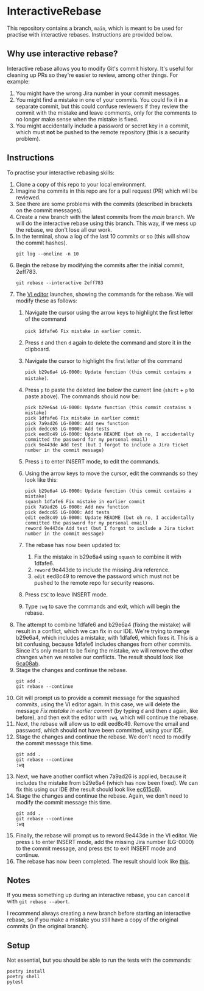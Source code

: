 # InteractiveRebase
This repository contains a branch, `main`, which is meant to be used for practise with interactive rebases. Instructions are provided below.

## Why use interactive rebase?

Interactive rebase allows you to modify Git's commit history. It's useful for cleaning up PRs so they're easier to review, among other things. For example:

1. You might have the wrong Jira number in your commit messages.
2. You might find a mistake in one of your commits. You could fix it in a separate commit, but this could confuse reviewers if they review the commit with the mistake and leave comments, only for the comments to no longer make sense when the mistake is fixed.
3. You might accidentally include a password or secret key in a commit, which must **not** be pushed to the remote repository (this is a security problem).

## Instructions
To practise your interactive rebasing skills:

1. Clone a copy of this repo to your local environment.
2. Imagine the commits in this repo are for a pull request (PR) which will be reviewed.
3. See there are some problems with the commits (described in brackets on the commit messages).
4. Create a new branch with the latest commits from the _main_ branch. We will do the interactive rebase using this branch. This way, if we mess up the rebase, we don't lose all our work.
5. In the terminal, show a log of the last 10 commits or so (this will show the commit hashes).
   ```
   git log --oneline -n 10
   ```
6. Begin the rebase by modifying the commits after the initial commit, 2eff783.
   ```
   git rebase --interactive 2eff783
   ```
7. The [VI editor](https://ryanstutorials.net/linuxtutorial/vi.php) launches, showing the commands for the rebase. We will modify these as follows:
   1. Navigate the cursor using the arrow keys to highlight the first letter of the command
      
      `pick 1dfafe6 Fix mistake in earlier commit`.
   2. Press `d` and then `d` again to delete the command and store it in the clipboard.
   3. Navigate the cursor to highlight the first letter of the command
      
      `pick b29e6a4 LG-0000: Update function (this commit contains a mistake)`.
   4. Press `p` to paste the deleted line below the current line (`shift` + `p` to paste above). The commands should now be:
      ```
      pick b29e6a4 LG-0000: Update function (this commit contains a mistake)
      pick 1dfafe6 Fix mistake in earlier commit
      pick 7a9ad26 LG-0000: Add new function
      pick dedcc65 LG-0000: Add tests
      pick eed8c49 LG-0000: Update README (but oh no, I accidentally committed the password for my personal email)
      pick 9e443de Add test (but I forgot to include a Jira ticket number in the commit message)
      ```
   5. Press `i` to enter INSERT mode, to edit the commands.
   6. Using the arrow keys to move the cursor, edit the commands so they look like this:
       ```
       pick b29e6a4 LG-0000: Update function (this commit contains a mistake)
       squash 1dfafe6 Fix mistake in earlier commit
       pick 7a9ad26 LG-0000: Add new function
       pick dedcc65 LG-0000: Add tests
       edit eed8c49 LG-0000: Update README (but oh no, I accidentally committed the password for my personal email)
       reword 9e443de Add test (but I forgot to include a Jira ticket number in the commit message)
       ```
   7. The rebase has now been updated to:
      1. Fix the mistake in b29e6a4 using `squash` to combine it with 1dfafe6.
      2. `reword` 9e443de to include the missing Jira reference.
      3. `edit` eed8c49 to remove the password which must not be pushed to the remote repo for security reasons.
   8. Press `ESC` to leave INSERT mode.
   9. Type `:wq` to save the commands and exit, which will begin the rebase.
8. The attempt to combine 1dfafe6 and b29e6a4 (fixing the mistake) will result in a conflict, which we can fix in our IDE. We're trying to merge b29e6a4, which includes a mistake, with 1dfafe6, which fixes it. This is a bit confusing, because 1dfafe6 includes changes from other commits. Since it's only meant to be fixing the mistake, we will remove the other changes when we resolve our conflicts. The result should look like [6ca08ab](https://github.com/BenLambell-Plexus/InteractiveRebase/commit/6ca08ab7d1abb3a5014e41c3dcf933e87d05e228).
9. Stage the changes and continue the rebase.
   ```
   git add .
   git rebase --continue
   ```
10. Git will prompt us to provide a commit message for the squashed commits, using the VI editor again. In this case, we will delete the message _Fix mistake in earlier commit_ (by typing `d` and then `d` again, like before), and then exit the editor with `:wq`, which will continue the rebase.
11. Next, the rebase will allow us to edit eed8c49. Remove the email and password, which should not have been committed, using your IDE.
12. Stage the changes and continue the rebase. We don't need to modify the commit message this time.
    ```
    git add .
    git rebase --continue
    :wq
    ```
13. Next, we have another conflict when 7a9ad26 is applied, because it includes the mistake from b29e6a4 (which has now been fixed). We can fix this using our IDE (the result should look like [ec615c6](https://github.com/BenLambell-Plexus/InteractiveRebase/commit/ec615c6bfbe479f3ab22edda6931f16452897c0d)).
14. Stage the changes and continue the rebase. Again, we don't need to modify the commit message this time.
    ```
    git add .
    git rebase --continue
    :wq
    ```
15. Finally, the rebase will prompt us to reword 9e443de in the VI editor. We press `i` to enter INSERT mode, add the missing Jira number (LG-0000) to the commit message, and press `ESC` to exit INSERT mode and continue.
16. The rebase has now been completed. The result should look like [this](https://github.com/BenLambell-Plexus/InteractiveRebase/commits/expected-result).

## Notes

If you mess something up during an interactive rebase, you can cancel it with `git rebase --abort`.

I recommend always creating a new branch before starting an interactive rebase, so if you make a mistake you still have a copy of the original commits (in the original branch).

## Setup
Not essential, but you should be able to run the tests with the commands:
```
poetry install
poetry shell
pytest
```
